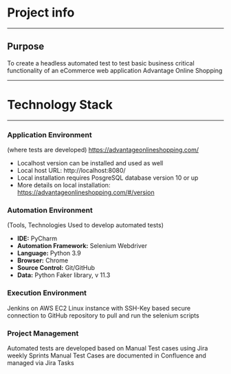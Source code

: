 # Project info
________________________________
## Purpose
To create a headless automated test to test basic business critical functionality of an eCommerce web application Advantage Online Shopping
________________________________
# Technology Stack
________________________________
### Application Environment
(where tests are developed) https://advantageonlineshopping.com/

- Localhost version can be installed and used as well
- Local host URL: http://localhost:8080/
- Local installation requires PosgreSQL database version 10 or up
- More details on local installation: https://advantageonlineshopping.com/#/version

### Automation Environment
(Tools, Technologies Used to develop automated tests)

- **IDE:** PyCharm
- **Automation Framework:** Selenium Webdriver
- **Language:** Python 3.9
- **Browser:** Chrome
- **Source Control:** Git/GitHub
- **Data:** Python Faker library, v 11.3

### Execution Environment
Jenkins on AWS EC2 Linux instance with SSH-Key based secure connection to GitHub repository to pull and run the selenium scripts

### Project Management
Automated tests are developed based on Manual Test cases using Jira weekly Sprints
Manual Test Cases are documented in Confluence and managed via Jira Tasks